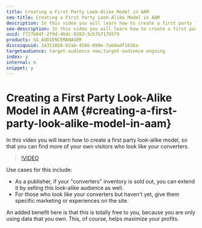 ```yaml
---
title: Creating a First Party Look-Alike Model in AAM
seo-title: Creating a First Party Look-Alike Model in AAM
description: In this video you will learn how to create a first party look-alike model, so that you can find more of your own visitors who look like your converters.
seo-description: In this video you will learn how to create a first party look-alike model, so that you can find more of your own visitors who look like your converters.
uuid: f727b04f-2f9d-46dc-9283-3cb7b7176579
products: SG_AUDIENCEMANAGER
discoiquuid: 143118b8-02ab-4586-898e-7abdadf1636a
targetaudience: target-audience new;target-audience ongoing
index: y
internal: n
snippet: y
---
```


# Creating a First Party Look-Alike Model in AAM {#creating-a-first-party-look-alike-model-in-aam}

In this video you will learn how to create a first party look-alike model, so that you can find more of your own visitors who look like your converters.

>[!VIDEO](https://video.tv.adobe.com/v/23504/?quality=12)

Use cases for this include:

* As a publisher, if your "converters" inventory is sold out, you can extend it by selling this look-alike audience as well.
* For those who look like your converters but haven't yet, give them specific marketing or experiences on the site.

An added benefit here is that this is totally free to you, because you are only using data that you own. This, of course, helps maximize your profits.